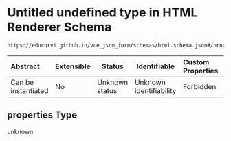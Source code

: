 # Untitled undefined type in HTML Renderer Schema

```txt
https://educorvi.github.io/vue_json_form/schemas/html.schema.json#/properties
```




| Abstract            | Extensible | Status         | Identifiable            | Custom Properties | Additional Properties | Access Restrictions | Defined In                                                               |
| :------------------ | ---------- | -------------- | ----------------------- | :---------------- | --------------------- | ------------------- | ------------------------------------------------------------------------ |
| Can be instantiated | No         | Unknown status | Unknown identifiability | Forbidden         | Allowed               | none                | [html.schema.json\*](../schemas/html.schema.json "open original schema") |

## properties Type

unknown
